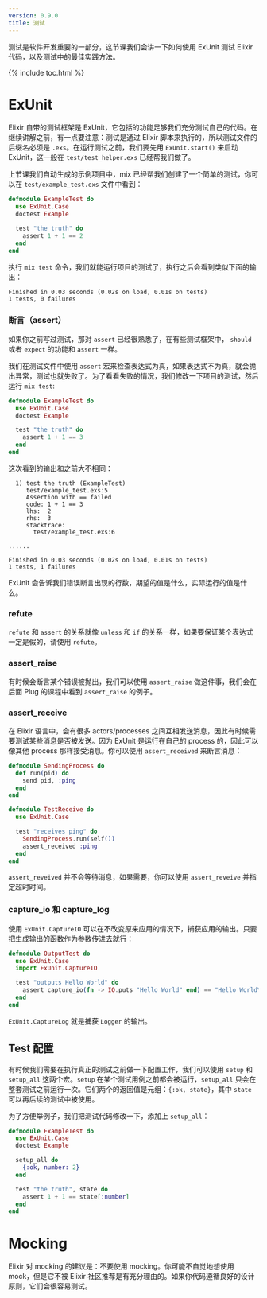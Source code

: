 ```yaml
---
version: 0.9.0
title: 测试
---
```


测试是软件开发重要的一部分，这节课我们会讲一下如何使用 ExUnit 测试 Elixir 代码，以及测试中的最佳实践方法。

{% include toc.html %}

# ExUnit
Elixir 自带的测试框架是 ExUnit，它包括的功能足够我们充分测试自己的代码。在继续讲解之前，有一点要注意：测试是通过 Elixir 脚本来执行的，所以测试文件的后缀名必须是 `.exs`。在运行测试之前，我们要先用 `ExUnit.start()` 来启动 ExUnit，这一般在 `test/test_helper.exs` 已经帮我们做了。

上节课我们自动生成的示例项目中，mix 已经帮我们创建了一个简单的测试，你可以在 `test/example_test.exs` 文件中看到：

```elixir
defmodule ExampleTest do
  use ExUnit.Case
  doctest Example

  test "the truth" do
    assert 1 + 1 == 2
  end
end
```

执行 `mix test` 命令，我们就能运行项目的测试了，执行之后会看到类似下面的输出：

```shell
Finished in 0.03 seconds (0.02s on load, 0.01s on tests)
1 tests, 0 failures
```

### 断言（assert）
如果你之前写过测试，那对 `assert` 已经很熟悉了，在有些测试框架中， `should` 或者 `expect` 的功能和 `assert` 一样。

我们在测试文件中使用 `assert` 宏来检查表达式为真，如果表达式不为真，就会抛出异常，测试也就失败了。为了看看失败的情况，我们修改一下项目的测试，然后运行 `mix test`:

```elixir
defmodule ExampleTest do
  use ExUnit.Case
  doctest Example

  test "the truth" do
    assert 1 + 1 == 3
  end
end
```

这次看到的输出和之前大不相同：

```shell
  1) test the truth (ExampleTest)
     test/example_test.exs:5
     Assertion with == failed
     code: 1 + 1 == 3
     lhs:  2
     rhs:  3
     stacktrace:
       test/example_test.exs:6

......

Finished in 0.03 seconds (0.02s on load, 0.01s on tests)
1 tests, 1 failures
```

ExUnit 会告诉我们错误断言出现的行数，期望的值是什么，实际运行的值是什么。

### refute
`refute` 和 `assert` 的关系就像 `unless` 和 `if` 的关系一样，如果要保证某个表达式一定是假的，请使用 `refute`。

### assert_raise
有时候会断言某个错误被抛出，我们可以使用 `assert_raise` 做这件事，我们会在后面 Plug 的课程中看到 `assert_raise` 的例子。

### assert_receive

在 Elixir 语言中，会有很多 actors/processes 之间互相发送消息，因此有时候需要测试某些消息是否被发送。因为 ExUnit 是运行在自己的 process 的，因此可以像其他 process 那样接受消息。你可以使用 `assert_received` 来断言消息：

```elixir
defmodule SendingProcess do
  def run(pid) do
    send pid, :ping
  end
end

defmodule TestReceive do
  use ExUnit.Case

  test "receives ping" do
    SendingProcess.run(self())
    assert_received :ping
  end
end
```

`assert_reveived` 并不会等待消息，如果需要，你可以使用 `assert_reveive` 并指定超时时间。

### capture_io 和 capture_log

使用 `ExUnit.CaptureIO` 可以在不改变原来应用的情况下，捕获应用的输出。只要把生成输出的函数作为参数传进去就行：

```elixir
defmodule OutputTest do
  use ExUnit.Case
  import ExUnit.CaptureIO

  test "outputs Hello World" do
    assert capture_io(fn -> IO.puts "Hello World" end) == "Hello World\n"
  end
end
```

`ExUnit.CaptureLog` 就是捕获 `Logger` 的输出。

## Test 配置
有时候我们需要在执行真正的测试之前做一下配置工作，我们可以使用 `setup` 和 `setup_all` 这两个宏。`setup` 在某个测试用例之前都会被运行，`setup_all` 只会在整套测试之前运行一次。它们两个的返回值是元组：`{:ok, state}`，其中 `state` 可以再后续的测试中被使用。

为了方便举例子，我们把测试代码修改一下，添加上 `setup_all`：

```elixir
defmodule ExampleTest do
  use ExUnit.Case
  doctest Example

  setup_all do
    {:ok, number: 2}
  end

  test "the truth", state do
    assert 1 + 1 == state[:number]
  end
end
```

# Mocking
Elixir 对 mocking 的建议是：不要使用 mocking。你可能不自觉地想使用 mock，但是它不被 Elixir 社区推荐是有充分理由的。如果你代码遵循良好的设计原则，它们会很容易测试。
